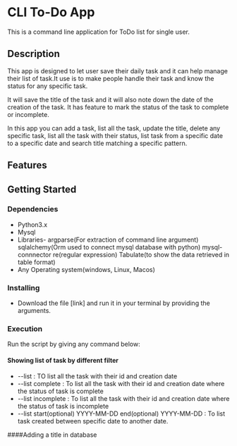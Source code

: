 # CLI To-Do App

This is a command line application for ToDo list for single user.

## Description

This app is designed to let user save their daily task and it can help manage their list of task.It use is to make people handle their task and know the status for any specific task.

It will save the title of the task and it will also note down the date of the creation of the task. It has feature to mark the status of the task to complete or incomplete.

In this app you can add a task, list all the task, update the title, delete any specific task, list all the task with their status, list task from a specific date to a specific date and search title matching a specific pattern.

## Features

## Getting Started

### Dependencies

* Python3.x
* Mysql
* Libraries- 
            argparse(For extraction of command line argument)
            sqlalchemy(Orm used to connect mysql database with python)
            mysql-connnector
            re(regular expression)
            Tabulate(to show the data retrieved in table format)
* Any Operating system(windows, Linux, Macos)

### Installing
* Download the file [link] and run it in your terminal by providing the arguments.

### Execution
Run the script by giving any command below:

#### Showing list of task by different filter



* --list : TO list all the task with their id and creation date
* --list complete : To list all the task with their id and creation date where the status of task is complete
* --list incomplete : To list all the task with their id and creation date where the status of task is incomplete
* --list start(optional) YYYY-MM-DD end(optional) YYYY-MM-DD : To list task created between specific date to another date.


####Adding a title in database

